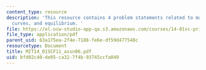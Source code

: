 ```yaml
---
content_type: resource
description: 'This resource contains 4 problem statements related to marginal cost
  curves, and equilibrium. '
file: https://ol-ocw-studio-app-qa.s3.amazonaws.com/courses/14-01sc-principles-of-microeconomics-fall-2011/bfd02c40de05ca327f4b93745ccfa049_MIT14_01SCF11_assn06.pdf
file_type: application/pdf
parent_uid: 63a175ea-2f4e-7188-fe6e-df59d477548c
resourcetype: Document
title: MIT14_01SCF11_assn06.pdf
uid: bfd02c40-de05-ca32-7f4b-93745ccfa049
---
```

